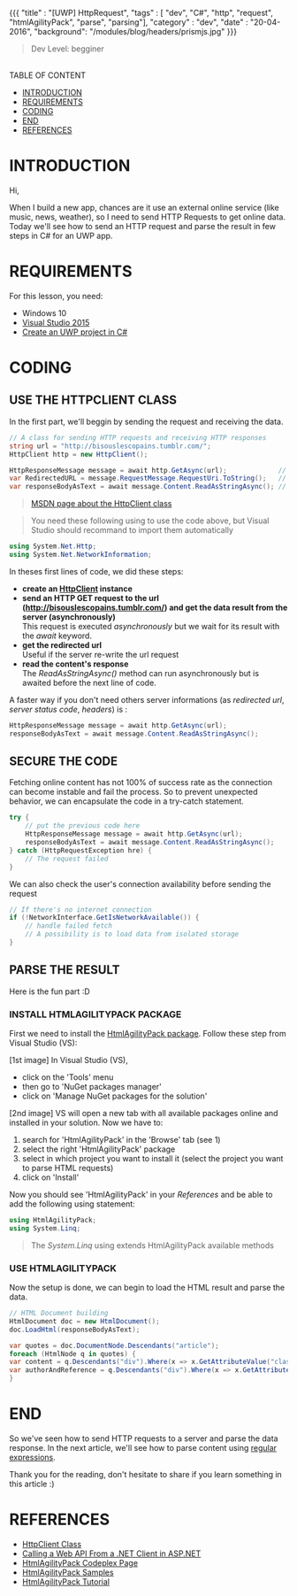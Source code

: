 {{{ 
    "title"     : "[UWP] HttpRequest", 
    "tags"      : [ "dev", "C#", "http", "request", "htmlAgilityPack", "parse", "parsing"], 
    "category"  : "dev", 
    "date"      : "20-04-2016", 
    "background": "/modules/blog/headers/prismjs.jpg" 
}}}

> Dev Level: begginer

<br>
TABLE OF CONTENT

* [INTRODUCTION](#introduction)
* [REQUIREMENTS](#requirements)
* [CODING](#coding)
* [END](#end)
* [REFERENCES](#references)

# INTRODUCTION

Hi,

When I build a new app, chances are it use an external online service (like music, news, weather), so I need to send HTTP Requests to get online data. Today we'll see how to send an HTTP request and parse the result in few steps in C# for an UWP app.

# REQUIREMENTS

For this lesson, you need:
* Windows 10
* [Visual Studio 2015](https://www.microsoft.com/france/visual-studio/)
* [Create an UWP project in C#](https://msdn.microsoft.com/en-us/windows/uwp/get-started/universal-application-platform-guide)

# CODING

## USE THE HTTPCLIENT CLASS

In the first part, we'll beggin by sending the request and receiving the data.

```c#
// A class for sending HTTP requests and receiving HTTP responses
string url = "http://bisouslescopains.tumblr.com/";
HttpClient http = new HttpClient();

HttpResponseMessage message = await http.GetAsync(url);             // get the response asynchronously
var RedirectedURL = message.RequestMessage.RequestUri.ToString();   // get the redirected url
var responseBodyAsText = await message.Content.ReadAsStringAsync(); // get the content's response
```

> [MSDN page about the HttpClient class](https://msdn.microsoft.com/en-us/library/system.net.http.httpclient(v=vs.118).aspx)

> You need these following using to use the code above, but Visual Studio should recommand to import them automatically
```c#
using System.Net.Http;
using System.Net.NetworkInformation;
```

In theses first lines of code, we did these steps:
* __create an [HttpClient](https://msdn.microsoft.com/en-us/library/system.net.http.httpclient(v=vs.118).aspx) instance__
* __send an HTTP GET request to the url (http://bisouslescopains.tumblr.com/) and get the data result from the server (asynchronously)<br/>__
This request is executed _asynchronously_ but we wait for its result with the _await_ keyword.
* __get the redirected url__<br/>
Useful if the server re-write the url request
* __read the content's response__<br/>
The _ReadAsStringAsync()_ method can run asynchronously but is awaited before the next line of code.

A faster way if you don't need others server informations (as _redirected url_, _server status code_, _headers_) is :
```c#
HttpResponseMessage message = await http.GetAsync(url);
responseBodyAsText = await message.Content.ReadAsStringAsync();
```

## SECURE THE CODE

Fetching online content has not 100% of success rate as the connection can become instable and fail the process.
So to prevent unexpected behavior, we can encapsulate the code in a try-catch statement.

```c#
try {
    // put the previous code here
    HttpResponseMessage message = await http.GetAsync(url);
    responseBodyAsText = await message.Content.ReadAsStringAsync();
} catch (HttpRequestException hre) {
    // The request failed
}
```

We can also check the user's connection availability before sending the request

```c#
// If there's no internet connection
if (!NetworkInterface.GetIsNetworkAvailable()) {
    // handle failed fetch 
    // A possibility is to load data from isolated storage
}
```

## PARSE THE RESULT

Here is the fun part :D

### INSTALL HTMLAGILITYPACK PACKAGE

First we need to install the [HtmlAgilityPack package](https://htmlagilitypack.codeplex.com/).
Follow these step from Visual Studio (VS):

[1st image]
In Visual Studio (VS), 

* click on the 'Tools' menu 
* then go to 'NuGet packages manager'
* click on 'Manage NuGet packages for the solution'

[2nd image]
VS will open a new tab with all available packages online and installed in your solution.
Now we have to:

1. search for 'HtmlAgilityPack' in the 'Browse' tab (see 1)
2. select the right 'HtmlAgilityPack' package
3. select in which project you want to install it (select the project you want to parse HTML requests)
4. click on 'Install'

Now you should see 'HtmlAgilityPack' in your _References_ and be able to add the following using statement:

```c#
using HtmlAgilityPack;
using System.Linq;
```

> The _System.Linq_ using extends HtmlAgilityPack available methods


### USE HTMLAGILITYPACK

Now the setup is done, we can begin to load the HTML result and parse the data.

```c#
// HTML Document building
HtmlDocument doc = new HtmlDocument();
doc.LoadHtml(responseBodyAsText);

var quotes = doc.DocumentNode.Descendants("article");
foreach (HtmlNode q in quotes) {
var content = q.Descendants("div").Where(x => x.GetAttributeValue("class", "") == "batman").FirstOrDefault();
var authorAndReference = q.Descendants("div").Where(x => x.GetAttributeValue("class", "") == "robin").FirstOrDefault();
}
```

# END

So we've seen how to send HTTP requests to a server and parse the data response.
In the next article, we'll see how to parse content using [regular expressions](http://www.wikiwand.com/en/Regular_expression).

Thank you for the reading, don't hesitate to share if you learn something in this article :)

# REFERENCES
* [HttpClient Class](https://msdn.microsoft.com/en-us/library/system.net.http.httpclient(v=vs.118).aspx)
* [Calling a Web API From a .NET Client in ASP.NET](http://www.asp.net/web-api/overview/advanced/calling-a-web-api-from-a-net-client)
* [HtmlAgilityPack Codeplex Page](https://htmlagilitypack.codeplex.com/)
* [HtmlAgilityPack Samples](http://htmlagilitypack.codeplex.com/wikipage?title=Examples)
* [HtmlAgilityPack Tutorial](http://articles.runtings.co.uk/2009/09/htmlagilitypack-article-series.html)
